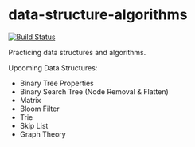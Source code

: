 # data-structure-algorithms

[![Build Status](https://travis-ci.org/willywill/data-structure-algorithms.svg?branch=master)](https://travis-ci.org/willywill/data-structure-algorithms)

Practicing data structures and algorithms.

Upcoming Data Structures:
  - Binary Tree Properties
  - Binary Search Tree (Node Removal & Flatten)
  - Matrix
  - Bloom Filter
  - Trie
  - Skip List
  - Graph Theory
